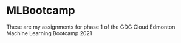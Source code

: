 # MLBootcamp
These are my assignments for phase 1 of the GDG Cloud Edmonton Machine Learning Bootcamp 2021
